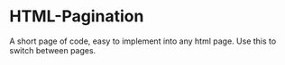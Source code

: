# HTML-Pagination
A short page of code, easy to implement into any html page. Use this to switch between pages.
